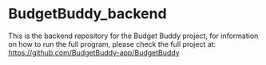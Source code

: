 # BudgetBuddy_backend
This is the backend repository for the Budget Buddy project, for information on how to run the full program, please check the full project at:
https://github.com/BudgetBuddy-app/BudgetBuddy
